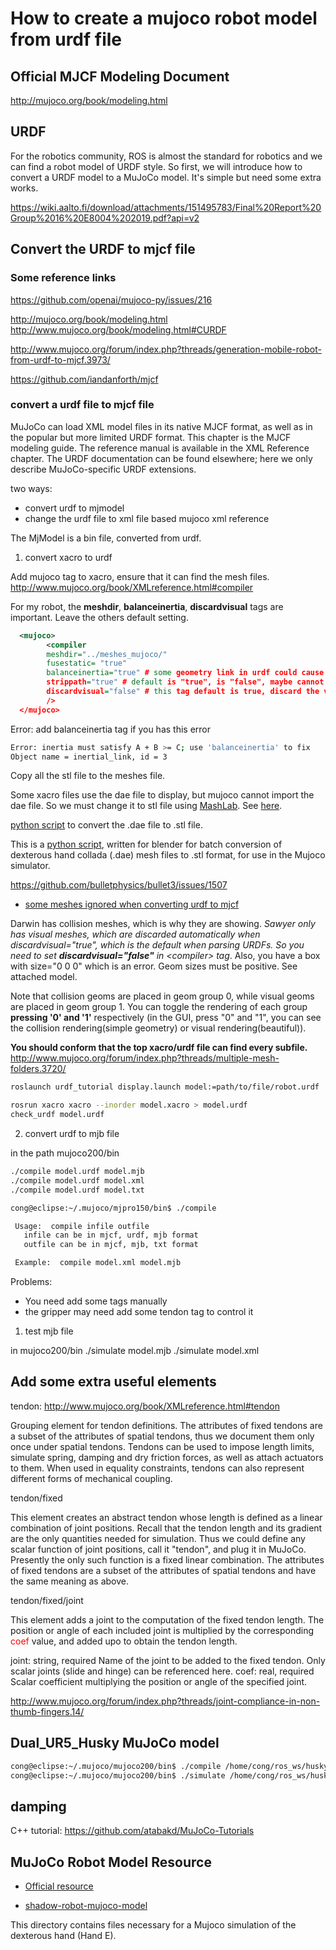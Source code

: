 # How to create a mujoco robot model from urdf file

## Official  MJCF Modeling Document
http://mujoco.org/book/modeling.html

## URDF

For the robotics community, ROS is almost the standard for robotics and we can find a robot model of URDF style. So first, we will introduce how to convert a URDF model to a MuJoCo model. It's simple but need some extra works.

https://wiki.aalto.fi/download/attachments/151495783/Final%20Report%20Group%2016%20E8004%202019.pdf?api=v2

## Convert the URDF to mjcf file

### Some reference links

https://github.com/openai/mujoco-py/issues/216

http://mujoco.org/book/modeling.html
http://www.mujoco.org/book/modeling.html#CURDF

http://www.mujoco.org/forum/index.php?threads/generation-mobile-robot-from-urdf-to-mjcf.3973/

https://github.com/iandanforth/mjcf

### convert a urdf file to mjcf file


MuJoCo can load XML model files in its native MJCF format, as well as in the popular but more limited URDF format. This chapter is the MJCF modeling guide. The reference manual is available in the XML Reference chapter. The URDF documentation can be found elsewhere; here we only describe MuJoCo-specific URDF extensions. 

two ways:
- convert urdf to mjmodel
- change the urdf file to xml file based mujoco xml reference


The MjModel is a bin file, converted from urdf.

1. convert xacro to urdf

Add mujoco tag to xacro, ensure that it can find the mesh files.
http://www.mujoco.org/book/XMLreference.html#compiler

For my robot, the **meshdir**, **balanceinertia**, **discardvisual** tags are important. Leave the others default setting.

```xml
  <mujoco>
        <compiler 
        meshdir="../meshes_mujoco/" 
        fusestatic= "true" 
        balanceinertia="true" # some geometry link in urdf could cause error, so set it "true"
        strippath="true" # default is "true", is "false", maybe cannot find the file path
        discardvisual="false" # this tag default is true, discard the visual geometry, if you want your robot look good, set it "false"
        />
  </mujoco>
```

Error: add balanceinertia tag if you has this error
```bash
Error: inertia must satisfy A + B >= C; use 'balanceinertia' to fix
Object name = inertial_link, id = 3
```

Copy all the stl file to the meshes file.

Some xacro files use the dae file to display, but mujoco cannot import the dae file. So we must change it to stl file using [MashLab](http://www.meshlab.net/). See [here](http://www.mujoco.org/forum/index.php?threads/unknown-mesh-file-type-dae.3495/).

[python script](https://github.com/shadow-robot/sr_common/blob/kinetic-devel/sr_description/mujoco_models/meshes/arm_and_hand_meshes/conversion.py) to convert the .dae file to .stl file.

This is a [python script](https://github.com/shadow-robot/sr_common/blob/kinetic-devel/sr_description/mujoco_models/meshes/arm_and_hand_meshes/conversion.py), written for blender for batch conversion of dexterous hand collada (.dae) mesh files to .stl format, for use in the Mujoco simulator.

https://github.com/bulletphysics/bullet3/issues/1507

- [some meshes ignored when converting urdf to mjcf](http://www.mujoco.org/forum/index.php?threads/meshes-ignored-when-converting-urdf-to-mjcf.3433/)

Darwin has collision meshes, which is why they are showing. *Sawyer only has visual meshes, which are discarded automatically when discardvisual="true", which is the default when parsing URDFs. So you need to set **discardvisual="false"** in \<compiler> tag*. Also, you have a box with size="0 0 0" which is an error. Geom sizes must be positive. See attached model.

Note that collision geoms are placed in geom group 0, while visual geoms are placed in geom group 1. You can toggle the rendering of each group **pressing '0' and '1'** respectively (in the GUI, press "0" and "1", you can see the collision rendering(simple geometry) or visual rendering(beautiful)). 

**You should conform that the top xacro/urdf file can find every subfile.**
http://www.mujoco.org/forum/index.php?threads/multiple-mesh-folders.3720/

```bash
roslaunch urdf_tutorial display.launch model:=path/to/file/robot.urdf
```

```bash
rosrun xacro xacro --inorder model.xacro > model.urdf
check_urdf model.urdf
```
2. convert urdf to mjb file

in the path mujoco200/bin
```bash
./compile model.urdf model.mjb
./compile model.urdf model.xml
./compile model.urdf model.txt
```

```bash
cong@eclipse:~/.mujoco/mjpro150/bin$ ./compile 

 Usage:  compile infile outfile
   infile can be in mjcf, urdf, mjb format
   outfile can be in mjcf, mjb, txt format

 Example:  compile model.xml model.mjb
```
Problems:
- You need add some tags manually
- the gripper may need add some tendon tag to control it


1. test mjb file

in mujoco200/bin
./simulate model.mjb
./simulate model.xml

## Add some extra useful elements

tendon: http://www.mujoco.org/book/XMLreference.html#tendon

Grouping element for tendon definitions. The attributes of fixed tendons are a subset of the attributes of spatial tendons, thus we document them only once under spatial tendons. Tendons can be used to impose length limits, simulate spring, damping and dry friction forces, as well as attach actuators to them. When used in equality constraints, tendons can also represent different forms of mechanical coupling.

tendon/fixed

This element creates an abstract tendon whose length is defined as a linear combination of joint positions. Recall that the tendon length and its gradient are the only quantities needed for simulation. Thus we could define any scalar function of joint positions, call it "tendon", and plug it in MuJoCo. Presently the only such function is a fixed linear combination. The attributes of fixed tendons are a subset of the attributes of spatial  tendons and have the same meaning as above.

tendon/fixed/joint

This element adds a joint to the computation of the fixed tendon length. The position or angle of each included joint is multiplied by the corresponding <font color='red'>coef</font> value, and added upo to obtain the tendon length.

joint: string, required
Name of the joint to be added to the fixed tendon. Only scalar joints (slide and hinge) can be referenced here.
coef: real, required
Scalar coefficient multiplying the position or angle of the specified joint.


http://www.mujoco.org/forum/index.php?threads/joint-compliance-in-non-thumb-fingers.14/


## Dual_UR5_Husky MuJoCo model


```bash
cong@eclipse:~/.mujoco/mujoco200/bin$ ./compile /home/cong/ros_ws/husky_ws/src/husky/husky_description/urdf/dual_arm_husky.urdf /home/cong/ros_ws/husky_ws/src/husky/husky_description/urdf/dual_arm_husky.urdf.xml
cong@eclipse:~/.mujoco/mujoco200/bin$ ./simulate /home/cong/ros_ws/husky_ws/src/husky/husky_description/urdf/dual_arm_husky.urdf.xml
```

## damping


C++ tutorial: 
https://github.com/atabakd/MuJoCo-Tutorials

## MuJoCo Robot Model Resource

- [Official resource]()

- [shadow-robot-mujoco-model](https://github.com/shadow-robot/sr_common/tree/kinetic-devel/sr_description/mujoco_models)

This directory contains files necessary for a Mujoco simulation of the dexterous hand (Hand E).


